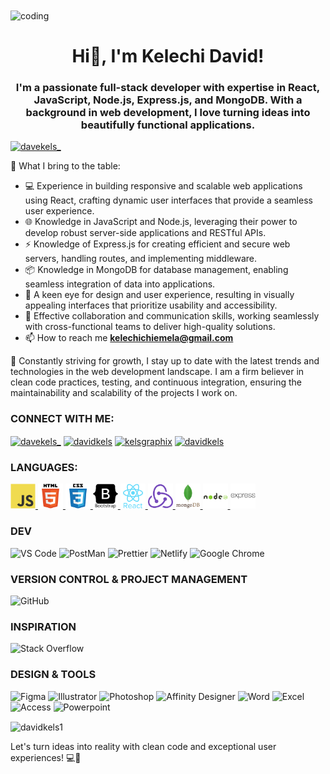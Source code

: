 <img align="center" alt="coding" width="1200" src="https://pbs.twimg.com/profile_banners/1253975510289391617/1686626965/1500x500">
<h1 align="center">Hi👋, I'm Kelechi David!</h1>
<h3 align="center">I'm a passionate full-stack developer with expertise in React, JavaScript, Node.js, Express.js, and MongoDB. With a background in web development, I love turning ideas into beautifully functional applications.</h3>

<p align="left"> <a href="https://twitter.com/davekels_" target="blank"><img src="https://img.shields.io/twitter/follow/davekels_?logo=twitter&style=for-the-badge" alt="davekels_" /></a> </p>

🚀 What I bring to the table:
- 💻 Experience in building responsive and scalable web applications using React, crafting dynamic user interfaces that provide a seamless user experience.
- 🌐 Knowledge in JavaScript and Node.js, leveraging their power to develop robust server-side applications and RESTful APIs.
- ⚡️ Knowledge of Express.js for creating efficient and secure web servers, handling routes, and implementing middleware.
- 📦 Knowledge in MongoDB for database management, enabling seamless integration of data into applications.
- 🎨 A keen eye for design and user experience, resulting in visually appealing interfaces that prioritize usability and accessibility.
- 🤝 Effective collaboration and communication skills, working seamlessly with cross-functional teams to deliver high-quality solutions.
- 📫 How to reach me **kelechichiemela@gmail.com**
  
🌱 Constantly striving for growth, I stay up to date with the latest trends and technologies in the web development landscape. I am a firm believer in clean code practices, testing, and continuous integration, ensuring the maintainability and scalability of the projects I work on.



<h3 align="left">CONNECT WITH ME:</h3>

<p align="left">
<a href="https://twitter.com/davekels_" target="blank"><img align="center" src="https://raw.githubusercontent.com/rahuldkjain/github-profile-readme-generator/master/src/images/icons/Social/twitter.svg" alt="davekels_" height="30" width="40" /></a>
<a href="https://linkedin.com/in/davidkels" target="blank"><img align="center" src="https://raw.githubusercontent.com/rahuldkjain/github-profile-readme-generator/master/src/images/icons/Social/linked-in-alt.svg" alt="davidkels" height="30" width="40" /></a>
<a href="https://instagram.com/kelsgraphix" target="blank"><img align="center" src="https://raw.githubusercontent.com/rahuldkjain/github-profile-readme-generator/master/src/images/icons/Social/instagram.svg" alt="kelsgraphix" height="30" width="40" /></a>
<a href="https://dribbble.com/davidkels" target="blank"><img align="center" src="https://raw.githubusercontent.com/rahuldkjain/github-profile-readme-generator/master/src/images/icons/Social/dribbble.svg" alt="davidkels" height="30" width="40" /></a>
</p>


<h3 align="left">LANGUAGES:</h3>

<p align="left"> <a href="https://developer.mozilla.org/en-US/docs/Web/JavaScript" target="_blank" rel="noreferrer"> <img src="https://raw.githubusercontent.com/devicons/devicon/master/icons/javascript/javascript-original.svg" alt="javascript" width="40" height="40"/> </a> <a href="https://www.w3.org/html/" target="_blank" rel="noreferrer"> <img src="https://raw.githubusercontent.com/devicons/devicon/master/icons/html5/html5-original-wordmark.svg" alt="html5" width="40" height="40"/> </a> <a href="https://www.w3schools.com/css/" target="_blank" rel="noreferrer"> <img src="https://raw.githubusercontent.com/devicons/devicon/master/icons/css3/css3-original-wordmark.svg" alt="css3" width="40" height="40"/> </a> <a href="https://getbootstrap.com" target="_blank" rel="noreferrer"> <img src="https://raw.githubusercontent.com/devicons/devicon/master/icons/bootstrap/bootstrap-plain-wordmark.svg" alt="bootstrap" width="40" height="40"/> </a> <a href="https://reactjs.org/" target="_blank" rel="noreferrer"> <img src="https://raw.githubusercontent.com/devicons/devicon/master/icons/react/react-original-wordmark.svg" alt="react" width="40" height="40"/> </a> <a href="https://redux.js.org" target="_blank" rel="noreferrer"> <img src="https://raw.githubusercontent.com/devicons/devicon/master/icons/redux/redux-original.svg" alt="redux" width="40" height="40"/> </a> <a href="https://www.mongodb.com/" target="_blank" rel="noreferrer"> <img src="https://raw.githubusercontent.com/devicons/devicon/master/icons/mongodb/mongodb-original-wordmark.svg" alt="mongodb" width="40" height="40"/> </a> <a href="https://nodejs.org" target="_blank" rel="noreferrer"> <img src="https://raw.githubusercontent.com/devicons/devicon/master/icons/nodejs/nodejs-original-wordmark.svg" alt="nodejs" width="40" height="40"/> </a> <a href="https://expressjs.com" target="_blank" rel="noreferrer"> <img src="https://raw.githubusercontent.com/devicons/devicon/master/icons/express/express-original-wordmark.svg" alt="express" width="40" height="40"/> </a> </p>


### DEV

![VS Code](https://img.shields.io/badge/-VSCode-007ACC?&style=for-the-badge&logo=visual-studio-code&logoColor=white)
![PostMan](https://img.shields.io/badge/POSTMAN-ff6600?&style=for-the-badge&logo=postman&logoColor=white)
![Prettier](https://img.shields.io/badge/prettier-1A2C34?style=for-the-badge&logo=prettier&logoColor=F7BA3E)
![Netlify](https://img.shields.io/badge/netlify-%23000000.svg?style=for-the-badge&logo=netlify&logoColor=#00C7B7)
![Google Chrome](https://img.shields.io/badge/Google%20Chrome-4285F4?style=for-the-badge&logo=GoogleChrome&logoColor=white)


### VERSION CONTROL & PROJECT MANAGEMENT 

![GitHub](https://img.shields.io/badge/GitHub-000000?&style=for-the-badge&logo=github&logoColor=white)


### INSPIRATION

![Stack Overflow](https://img.shields.io/badge/-Stackoverflow-FE7A16?style=for-the-badge&logo=stack-overflow&logoColor=white)


### DESIGN & TOOLS

![Figma](https://img.shields.io/badge/Figma-FE7A16?style=for-the-badge&logo=figma&logoColor=white)
![Illustrator](https://img.shields.io/badge/Illustrator-cc6600?style=for-the-badge&logo=adobeillustrator&logoColor=white)
![Photoshop](https://img.shields.io/badge/Photoshop-002266?style=for-the-badge&logo=adobephotoshop&logoColor=white)
![Affinity Designer](https://img.shields.io/badge/Affinity_Designer-0099cc?style=for-the-badge&logo=affinitydesigner&logoColor=white)
![Word](https://img.shields.io/badge/Word-0073e6?style=for-the-badge&logo=microsoftword&logoColor=white)
![Excel](https://img.shields.io/badge/Excel-00802b?style=for-the-badge&logo=microsoftexcel&logoColor=white)
![Access](https://img.shields.io/badge/Access-b30000?style=for-the-badge&logo=microsoftaccess&logoColor=white)
![Powerpoint](https://img.shields.io/badge/Powerpoint-e65c00?style=for-the-badge&logo=microsoftpowerpoint&logoColor=white)

<p><img align="center" src="https://github-readme-stats.vercel.app/api/top-langs?username=davidkels1&show_icons=true&locale=en&layout=compact" alt="davidkels1" /></p>


Let's turn ideas into reality with clean code and exceptional user experiences! 💻🚀

